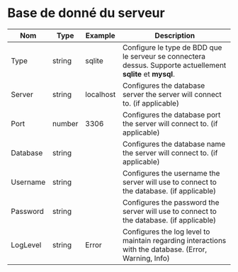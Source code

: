 # Base de donné du serveur

| Nom                          | Type    | Example     | Description |
|-------------------------------|---------|-------------|-------------|
| Type                          | string  | sqlite      | Configure le type de BDD que le serveur se connectera dessus. Supporte actuellement **sqlite** et **mysql**.|
| Server                        | string  | localhost   | Configures the database server the server will connect to. (if applicable) |
| Port                          | number  | 3306        | Configures the database port the server will connect to. (if applicable) |
| Database                      | string  |             | Configures the database name the server will connect to. (if applicable) |
| Username                      | string  |             | Configures the username the server will use to connect to the database. (if applicable) |
| Password                      | string  |             | Configures the password the server will use to connect to the database. (if applicable) |
| LogLevel                      | string  | Error       | Configures the log level to maintain regarding interactions with the database. (Error, Warning, Info) |
